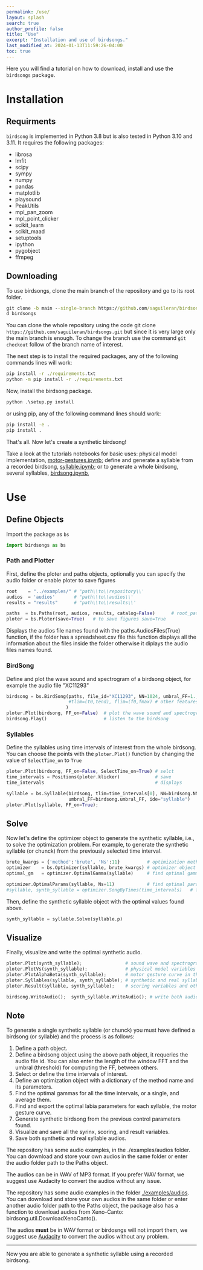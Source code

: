 ```yaml
---
permalink: /use/
layout: splash
search: true
author_profile: false
title: "Use"
excerpt: "Installation and use of birdsongs."
last_modified_at: 2024-01-13T11:59:26-04:00
toc: true
---
```


Here you will find a tutorial on how to download, install and use the `birdsongs` package.

# Installation

## Requirments

`birdsong` is implemented in Python 3.8 but is also tested in Python 3.10 and 3.11. It requires the following packages:


- librosa
- lmfit
- scipy
- sympy
- numpy
- pandas
- matplotlib
- playsound
- PeakUtils
- mpl_pan_zoom
- mpl_point_clicker
- scikit_learn
- scikit_maad
- setuptools
- ipython
- pygobject
- ffmpeg

    
## Downloading

To use birdsongs, clone the main branch of the repository and go to its root folder.

```bat
git clone -b main --single-branch https://github.com/saguileran/birdsongs.git
d birdsongs
```

You can clone the whole repository using the code git clone  `https://github.com/saguileran/birdsongs.git` but since it is very large only the main branch is enough. To change the branch use the command `git checkout`  follow of the branch name of interest.

The next step is to install the required packages, any of the following commands lines will work:

```bat
pip install -r ./requirements.txt
python -m pip install -r ./requirements.txt
```
<!--
You can now use the package in a python terminal opened at the birdsongs folder. 

To use the package from any folder install the repository, this can be done with any of the two following lines
-->

Now, install the birdsong package.

```bat
python .\setup.py install
```

or using pip, any of the following command lines should work:
```bat
pip install -e .
pip install .
```

That's all. Now let's create a synthetic birdsong!

Take a look at the tutorials notebooks for basic uses: physical model implementation, [motor-gestures.ipynb](https://github.com/saguileran/birdsongs/blob/main/tutorials/motor-gestures.ipynb); define and generate a syllable from a recorded birdsong, [syllable.ipynb](https://github.com/saguileran/birdsongs/blob/main/tutorials/syllable.ipynb); or to generate a whole birdsong, several syllables, [birdsong.ipynb](https://github.com/saguileran/birdsongs/blob/main/tutorials/birdsong.ipynb),

# Use

## Define Objects

Import the package as `bs` 

```python
import birdsongs as bs
```

### Path and Plotter
  
First, define the ploter and paths objects, optionally you can specify the audio folder or enable ploter to save figures

```python
root    = "../examples/" # "path\\to\\repository\\' 
audios  = 'audios'       # "path\\to\\audios\\'
results = "results"      # "path\\to\\results\\'

paths  = bs.Paths(root, audios, results, catalog=False)      # root_path, audios_path, catalog
ploter = bs.Ploter(save=True)   # to save figures save=True 
```

Displays the audios file names found with the paths.AudiosFiles(True) function, if the folder has a spreadsheet.csv file this function displays all the information about the files inside the folder otherwise it diplays the audio files names found.

### BirdSong
  
Define and plot the wave sound and spectrogram of a birdsong object, for example the audio file "XC11293"

```python
birdsong = bs.BirdSong(paths, file_id="XC11293", NN=1024, umbral_FF=1., Nt=500,
                       #tlim=(t0,tend), flim=(f0,fmax) # other features
                      )
ploter.Plot(birdsong, FF_on=False)  # plot the wave sound and spectrogram without FF
birdsong.Play()                     # listen to the birdsong
```

### Syllables
  
Define the syllables using time intervals of interest from the whole birdsong. You can choose the points with the `ploter.Plot()` function by changing the value of `SelectTime_on` to `True`
    
```python
ploter.Plot(birdsong, FF_on=False, SelectTime_on=True) # selct 
time_intervals = Positions(ploter.klicker)             # save 
time_intervals                                         # displays

syllable = bs.Syllable(birdsong, tlim=time_intervals[0], NN=birdsong.NN, Nt=30,
                       umbral_FF=birdsong.umbral_FF, ide="syllable")
ploter.Plot(syllable, FF_on=True);
``` 
  
## Solve
  
Now let's define the optimizer object to generate the synthetic syllable, i.e., to solve the optimization problem. For example, to generate the synthetic syllable (or chunck) from the previously selected time interval.

```python
brute_kwargs = {'method':'brute', 'Ns':11}          # optimization method,  Ns is the number of grid points
optimizer    = bs.Optimizer(syllable, brute_kwargs) # optimizer object
optimal_gm   = optimizer.OptimalGamma(syllable)     # find optimal gamma (time scale constant) 

optimizer.OptimalParams(syllable, Ns=11)            # find optimal parameters coefficients
#syllable, synth_syllable = optimizer.SongByTimes(time_intervals)   # find optimal parameters over several time intervals
```
    
Then, define the synthetic syllable object with the optimal values found above.


```python
synth_syllable = syllable.Solve(syllable.p)
```

## Visualize
  
Finally, visualize and write the optimal synthetic audio.
    
```python
ploter.Plot(synth_syllable);                # sound wave and spectrogram of the synthetic syllable
ploter.PlotVs(synth_syllable);              # physical model variables over the time
ploter.PlotAlphaBeta(synth_syllable);       # motor gesture curve in the parametric space
ploter.Syllables(syllable, synth_syllable); # synthetic and real syllables
ploter.Result(syllable, synth_syllable);    # scoring variables and other spectral features

birdsong.WriteAudio();  synth_syllable.WriteAudio(); # write both audios at ./examples/results/Audios
```
  
## Note  
  
To generate a single synthetic syllable (or chunck) you must have defined a birdsong (or syllable) and the process is as follows:

1. Define a path object.
2. Define a birdsong object using the above path object, it requeries the audio file id. You can also enter the length of the window FFT and the umbral (threshold) for computing the FF, between others.
3. Select or define the time intervals of interest.
4. Define an optimization object with a dictionary of the method name and its parameters.
5. Find the optimal gammas for all the time intervals, or a single, and average them.
6. Find and export the optimal labia parameters for each syllable, the motor gesture curve.
7. Generate synthetic birdsong from the previous control parameters found.
8. Visualize and save all the syrinx, scoring, and result variables.
9. Save both synthetic and real syllable audios.

The repository has some audio examples, in the ./examples/audios folder. You can download and store your own audios in the same folder or enter the audio folder path to the Paths object.

The audios can be in WAV of MP3 format. If you prefer WAV format, we suggest use Audacity to convert the audios without any issue.
<!--

```python
syllable  = bs.Syllable(birdsong)           # additional options: flim=(fmin,fmax), tlim=(t0,tend) 

brute     = {'method':'brute', 'Ns':11}     # define optimization method and its parameters
optimizer = bs.Optimizer(syllable, brute)   # define optimizer to the syllable object

optimizer.optimal_gamma                     # find teh optimal gamma over the whole bird syllables
obj = syllable                              # birdsong or chunck
optimizer.OptimalParams(obj, Ns=11)         # find optimal alpha and beta parameters
    
Display(obj.p)                              # display optimal problem parameters
obj_synth_optimal = obj.Solve(obj.p)        # generate the synthetic syllable with the optimal parameters set
    
ploter.Syllables(obj, obj_synth_optimal)    # plot real and synthetic songs, sound waves and spectrograms
ploter.PlotAlphaBeta(obj_synth_optimal)     # plot alpha and beta parameters in function of time (just syllable has this attributes)
ploter.Result(obj, obj_synth_optimal)       # plot the spectrograms, scores and features of both objects, the real and synthetic
    
bird.WriteAudio();  synth_bird.WriteAudio() # write both objects, real and synthetic
```
-->
    
The repository has some audio examples in the folder [./examples/audios](https://github.com/saguileran/birdsongs/tree/main/examples/audios). You can download and store your own audios in the same folder or enter another audio folder path to the Paths object, the package also has a function to download audios from Xeno-Canto: birdsong.util.DownloadXenoCanto().

The audios **must** be in WAV format or birdosngs will not import them, we suggest use [Audacity](https://www.audacityteam.org/) to convert the audios without any problem.

---

Now you are able to generate a synthetic syllable using a recorded birdsong.